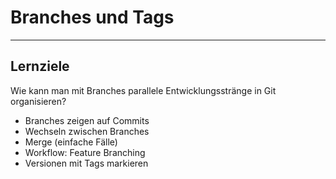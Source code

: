 # Branches und Tags


---


## Lernziele

Wie kann man mit Branches parallele Entwicklungsstränge in Git organisieren?

* Branches zeigen auf Commits
* Wechseln zwischen Branches
* Merge (einfache Fälle)
* Workflow: Feature Branching
* Versionen mit Tags markieren

